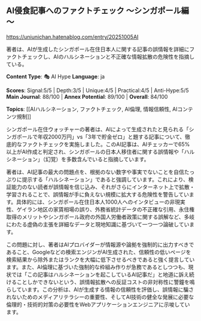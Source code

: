 ## AI侵食記事へのファクトチェック ～シンガポール編～

https://uniunichan.hatenablog.com/entry/20251005AI

著者は、AIが生成したシンガポール在住日本人に関する記事の誤情報を詳細にファクトチェックし、AIのハルシネーションと不正確な情報拡散の危険性を指摘している。

**Content Type**: 🎭 AI Hype
**Language**: ja

**Scores**: Signal:5/5 | Depth:3/5 | Unique:4/5 | Practical:4/5 | Anti-Hype:5/5
**Main Journal**: 88/100 | **Annex Potential**: 89/100 | **Overall**: 84/100

**Topics**: [[AIハルシネーション, ファクトチェック, AI倫理, 情報信頼性, AIコンテンツ規制]]

シンガポール在住ウォッチャーの著者は、AIによって生成されたと見られる「シンガポールで年収2000万円」vs「3年で貯金ゼロ」と題する記事について、徹底的なファクトチェックを実施しました。このAI記事は、AIチェッカーで65%以上がAI作成と判定され、シンガポールの日本人移住者に関する誤情報や「ハルシネーション」（幻覚）を多数含んでいると指摘しています。

著者は、AI記事の最大の問題点を、根拠のない数字や事実でないことを自信たっぷりに提示する「ハルシネーション」であると強調しています。これにより、検証能力のない読者が誤情報を信じ込み、それがさらにインターネット上で拡散・学習されることで、誤情報が手に負えない規模に拡大する危険性を警告しています。具体的には、シンガポール在住日本人1000人へのインタビューの非現実性、ゲイラン地区の家賃相場の誤り、外務省統計データの不正確な引用、永住権取得のメリットやシンガポール政府の外国人労働者政策に関する誤解など、多岐にわたる虚偽の主張を詳細なデータと現地知識に基づいて一つ一つ論破しています。

この問題に対し、著者はAIプロバイダーが情報源や論拠を強制的に出力すべきであること、Googleなどの検索エンジンがAI生成された、信頼性の低いページを検索結果から除外またはランクを大幅に低下させるべきであると強く提言しています。また、AI倫理に基づいた強制的な枠組み作りが急務であるとしつつも、現状では「この記事はハルシネーションを起こしているAI記事だ」と地道に訴え続けることしかできないという、誤情報拡散への反証コストの非対称性に警鐘を鳴らしています。この分析は、AIが生成する情報の信頼性を評価し、誤情報に騙されないためのメディアリテラシーの重要性、そしてAI技術の健全な発展に必要な倫理的・技術的対策の必要性をWebアプリケーションエンジニアに示唆しています。